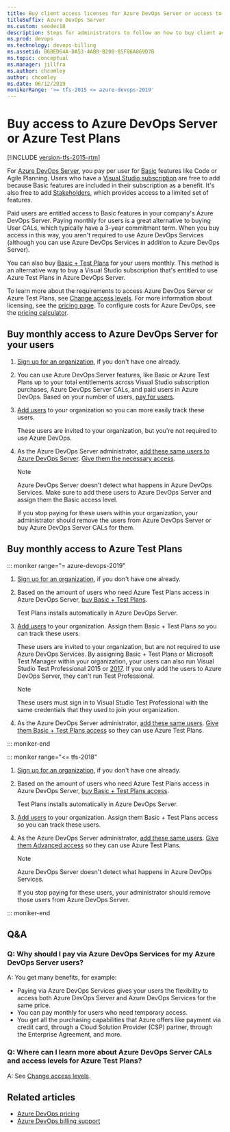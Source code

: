 ```yaml
---
title: Buy client access licenses for Azure DevOps Server or access to Azure Test Plans
titleSuffix: Azure DevOps Server
ms.custom: seodec18
description: Steps for administrators to follow on how to buy client access licenses (CALs) or access to Azure Test Plans 
ms.prod: devops
ms.technology: devops-billing
ms.assetid: B6BED64A-DA53-4AB0-B200-85F86A869D7B
ms.topic: conceptual
ms.manager: jillfra
ms.author: chcomley
author: chcomley
ms.date: 06/12/2019
monikerRange: '>= tfs-2015 <= azure-devops-2019'
---
```

# Buy access to Azure DevOps Server or Azure Test Plans

[!INCLUDE [version-tfs-2015-rtm](../../pipelines/_shared/version-tfs-2015-rtm.md)]

For [Azure DevOps Server](https://visualstudio.microsoft.com/tfs/), you pay per user for [Basic](https://visualstudio.microsoft.com/team-services/compare-features/) features like Code or Agile Planning. Users who have a [Visual Studio subscription](https://visualstudio.microsoft.com/vs/pricing/) are free to add because Basic features are included in their subscription as a benefit. It's also free to add [Stakeholders](../../organizations/security/get-started-stakeholder.md), which provides access to a limited set of features.

Paid users are entitled access to Basic features in your company's Azure DevOps Server. Paying monthly for users is a great alternative to buying User CALs, which typically have a 3-year commitment term. When you buy access in this way, you aren't required to use Azure DevOps Services (although you can use Azure DevOps Services in addition to Azure DevOps Server).

You can also buy [Basic + Test Plans](buy-basic-plus-test-plans.md) for your users monthly. This method is an alternative way to buy a Visual Studio subscription that's entitled to use Azure Test Plans in Azure DevOps Server.

To learn more about the requirements to access Azure DevOps Server or Azure Test Plans, see [Change access levels](../../organizations/security/change-access-levels.md). For more information about licensing, see the [pricing page](https://visualstudio.microsoft.com/team-services/tfs-pricing). To configure costs for Azure DevOps, see the [pricing calculator](https://azure.microsoft.com/en-us/pricing/calculator/?service=azure-devops).

## Buy monthly access to Azure DevOps Server for your users

1. [Sign up for an organization](../accounts/create-organization.md), if you don't have one already.

2. You can use Azure DevOps Server features, like Basic or Azure Test Plans up to your total entitlements across Visual Studio subscription purchases, Azure DevOps Server CALs, and paid users in Azure DevOps. Based on your number of users,  [pay for users](buy-basic-access-add-users.md).

3. [Add users](../accounts/add-organization-users.md) to your organization so you can more easily track these users.

    These users are invited to your organization, but you're not required to use Azure DevOps.

4. As the Azure DevOps Server administrator, [add these same users to Azure DevOps Server](../../organizations/security/add-users-team-project.md#add-users-team-project). [Give them the necessary access](../../organizations/security/change-access-levels.md).

    > [!NOTE]
    > Azure DevOps Server doesn't detect what happens in Azure DevOps Services. Make sure to add these users to Azure DevOps Server and assign them the Basic access level.
    >
    > If you stop paying for these users within your organization, your administrator should remove the users from Azure DevOps Server or buy Azure DevOps Server CALs for them.

## Buy monthly access to Azure Test Plans

::: moniker range="= azure-devops-2019"

1. [Sign up for an organization](../accounts/create-organization.md), if you don't have one already.

2. Based on the amount of users who need Azure Test Plans access in Azure DevOps Server, [buy Basic + Test Plans](buy-basic-plus-test-plans.md).

    Test Plans installs automatically in Azure DevOps Server.

3. [Add users](../accounts/add-organization-users.md) to your organization. Assign them Basic + Test Plans so you can track these users.

     These users are invited to your organization, but are not required to use Azure DevOps Services. By assigning Basic + Test Plans or Microsoft Test Manager within your organization, your users can also run Visual Studio Test Professional 2015 or [2017](https://visualstudio.microsoft.com/thank-you-downloading-visual-studio/?sku=TestProfessional&rel=15). If you only add the users to Azure DevOps Server, they can't run Test Professional.

    > [!NOTE]
    > These users must sign in to Visual Studio Test Professional with the same credentials that they used to join your organization.

4. As the Azure DevOps Server administrator, [add these same users](../../organizations/security/add-users-team-project.md#add-users-team-project). [Give them Basic + Test Plans access](../../organizations/security/change-access-levels.md) so they can use Azure Test Plans.

::: moniker-end

::: moniker range="<= tfs-2018"

1. [Sign up for an organization](../accounts/create-organization.md), if you don't have one already.

2. Based on the amount of users who need Azure Test Plans access in Azure DevOps Server, [buy Basic + Test Plans access](buy-basic-plus-test-plans.md).

    Test Plans installs automatically in Azure DevOps Server.

3. [Add users](../accounts/add-organization-users.md) to your organization. Assign them Basic + Test Plans access so you can track these users.

4. As the Azure DevOps Server administrator, [add these same users](../../organizations/security/add-users-team-project.md#add-users-team-project). [Give them Advanced access](../../organizations/security/change-access-levels.md) so they can use Azure Test Plans.

    > [!NOTE]
    > Azure DevOps Server doesn't detect what happens in Azure DevOps Services. 
    >
    > If you stop paying for these users, your administrator should remove those users from Azure DevOps Server.

::: moniker-end

## Q&A

<!-- BEGINSECTION class="m-qanda" -->

### Q: Why should I pay via Azure DevOps Services for my Azure DevOps Server users?

A: You get many benefits, for example:

- Paying via Azure DevOps Services gives your users the flexibility to access both Azure DevOps Server and Azure DevOps Services for the same price.
- You can pay monthly for users who need temporary access.
- You get all the purchasing capabilities that Azure offers like payment via credit card, through a Cloud Solution Provider (CSP) partner, through the Enterprise Agreement, and more.

### Q: Where can I learn more about Azure DevOps Server CALs and access levels for Azure Test Plans?

A: See [Change access levels](../security/change-access-levels.md).

<!-- ENDSECTION -->

## Related articles

- [Azure DevOps pricing](https://azure.microsoft.com/pricing/details/devops/azure-devops-services/)
- [Azure DevOps billing support](https://azure.microsoft.com/support/devops/)


